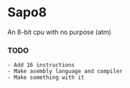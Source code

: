 # Sapo8
An 8-bit cpu with no purpose (atm)

### TODO
    - Add 16 instructions
    - Make asembly language and compiler
    - Make something with it